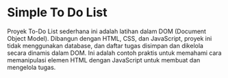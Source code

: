 # Simple To Do List

Proyek To-Do List sederhana ini adalah latihan dalam DOM (Document Object Model). Dibangun dengan HTML, CSS, dan JavaScript, proyek ini tidak menggunakan database, dan daftar tugas disimpan dan dikelola secara dinamis dalam DOM. Ini adalah contoh praktis untuk memahami cara memanipulasi elemen HTML dengan JavaScript untuk membuat dan mengelola tugas.
